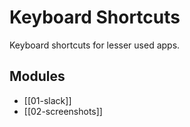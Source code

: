 Keyboard Shortcuts
===

Keyboard shortcuts for lesser used apps.

Modules
---

- [[01-slack]]
- [[02-screenshots]]
